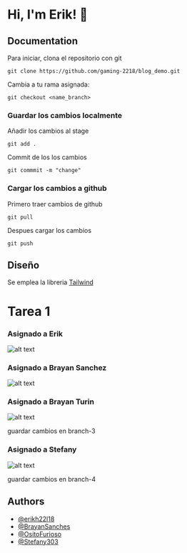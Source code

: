 
# Hi, I'm Erik! 👋


## Documentation

Para iniciar, clona el repositorio con git

```
git clone https://github.com/gaming-2218/blog_demo.git
```

Cambia a tu rama asignada:
```
git checkout <name_branch>
```

### Guardar los cambios localmente
Añadir los cambios al stage
```
git add .
```
Commit de los los cambios
```
git commmit -m "change"
```

### Cargar los cambios a github
Primero traer cambios de github
```
git pull
```

Despues cargar los cambios
```
git push
```
## Diseño
Se emplea la libreria [Tailwind](https://tailwindcss.com/docs/installation) 


# Tarea 1


### Asignado a Erik
![alt text](https://i.pinimg.com/originals/44/c1/d3/44c1d37d243853c649af37a04410fda5.png)

### Asignado a Brayan Sanchez 
![alt text](https://i.pinimg.com/originals/9b/c7/3a/9bc73ac26dbadce62df663a3671b874e.png)

### Asignado a Brayan Turin
![alt text](https://i.pinimg.com/originals/8f/d3/20/8fd3205fdf69735c3f3eb55f75ecb266.png)

guardar cambios en branch-3

### Asignado a Stefany
![alt text](https://i.pinimg.com/originals/0e/0b/4d/0e0b4dd96a28a89a1eb7f980a9249289.png)

guardar cambios en branch-4

## Authors

- [@erikh22l18](https://www.github.com/erikh22l18)
- [@BrayanSanches](https://www.github.com/BrayanSanches)
- [@OsitoFurioso](https://github.com/OsitoFurioso)
- [@Stefany303](https://www.github.com/Stefany303)
